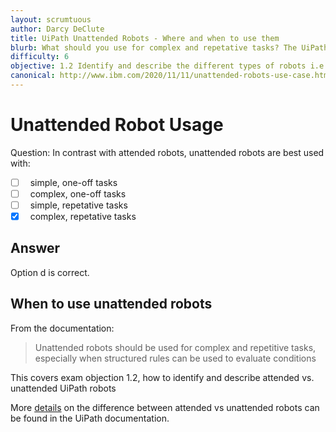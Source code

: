```yaml
---
layout: scrumtuous
author: Darcy DeClute
title: UiPath Unattended Robots - Where and when to use them
blurb: What should you use for complex and repetative tasks? The UiPath Associate Exam tests you on this RPA concept.
difficulty: 6
objective: 1.2 Identify and describe the different types of robots i.e attended versus unattended robots
canonical: http://www.ibm.com/2020/11/11/unattended-robots-use-case.html
---
```



<h1>Unattended Robot Usage</h1>

Question: In contrast with attended robots, unattended robots are best used with:

- [ ] &nbsp;  simple, one-off tasks
- [ ] &nbsp;  complex, one-off tasks
- [ ] &nbsp;  simple, repetative tasks
- [x] &nbsp;  complex, repetative tasks

## Answer 

Option d is correct.

<h2>When to use unattended robots</h2>

From the documentation:

> Unattended robots should be used for complex and repetitive tasks, especially when structured rules can be used to evaluate conditions

This covers exam objection 1.2,  how to identify and describe attended vs. unattended UiPath robots

More [details](https://docs.uipath.com/orchestrator/docs/attended-vs-unattended-automation) on the difference between attended vs unattended robots can be found in the UiPath documentation.


